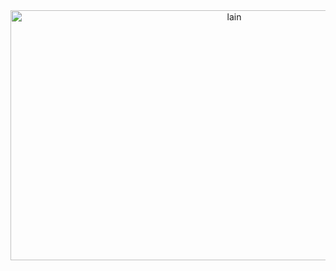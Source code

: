 <div align="center">
  <img height="400" width="700" alt="lain" align="center" src="https://i.pinimg.com/736x/dc/e2/09/dce2099ea141dbf4f97c6804ccf1a612.jpg">
</div>

